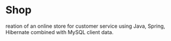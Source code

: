 # Shop
reation of an online store for customer service using Java, Spring, Hibernate combined with MySQL client data.
